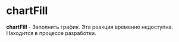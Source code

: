 # chartFill

**chartFill** - Заполнить график. Эта реакция временно недоступна. Находится в процессе разработки.



